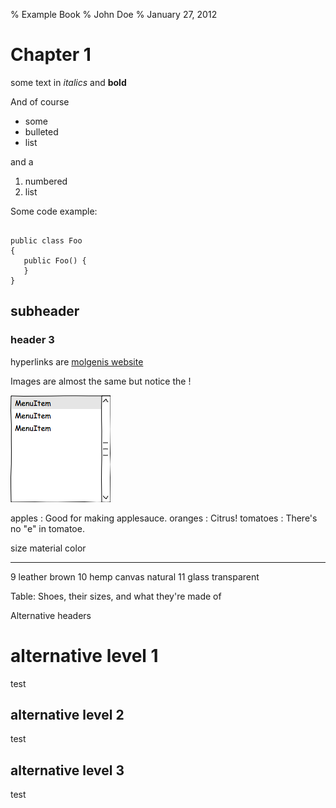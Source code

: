 % Example Book
% John Doe
% January 27, 2012

# Chapter 1

some text in *italics* and **bold**

And of course

* some
* bulleted
* list

and a

1. numbered
1. list

Some code example:

~~~{.java}

public class Foo
{
   public Foo() {
   }
}

~~~

## subheader

### header 3

hyperlinks are [molgenis website](www.molgenis.org)

Images are almost the same but notice the !

![this is a figure caption](fig1.png)

apples
  : Good for making applesauce.
oranges
  : Citrus!
tomatoes
  : There's no "e" in tomatoe.
  
  size  material      color
----  ------------  ------------
9     leather       brown
10    hemp canvas   natural
11    glass         transparent

Table: Shoes, their sizes, and what they're made of

Alternative headers

# alternative level 1

test

## alternative level 2

test

## alternative level 3

test
